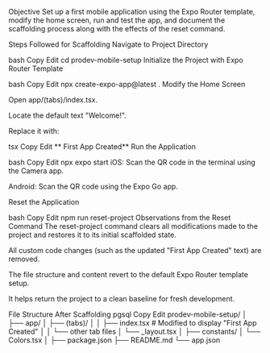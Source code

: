 Objective
Set up a first mobile application using the Expo Router template, modify the home screen, run and test the app, and document the scaffolding process along with the effects of the reset command.

Steps Followed for Scaffolding
Navigate to Project Directory

bash
Copy
Edit
cd prodev-mobile-setup
Initialize the Project with Expo Router Template

bash
Copy
Edit
npx create-expo-app@latest .
Modify the Home Screen

Open app/(tabs)/index.tsx.

Locate the default text "Welcome!".

Replace it with:

tsx
Copy
Edit
** First App Created**
Run the Application

bash
Copy
Edit
npx expo start
iOS: Scan the QR code in the terminal using the Camera app.

Android: Scan the QR code using the Expo Go app.

Reset the Application

bash
Copy
Edit
npm run reset-project
Observations from the Reset Command
The reset-project command clears all modifications made to the project and restores it to its initial scaffolded state.

All custom code changes (such as the updated "First App Created" text) are removed.

The file structure and content revert to the default Expo Router template setup.

It helps return the project to a clean baseline for fresh development.

File Structure After Scaffolding
pgsql
Copy
Edit
prodev-mobile-setup/
│
├── app/
│   ├── (tabs)/
│   │   ├── index.tsx       # Modified to display "First App Created"
│   │   └── other tab files
│   └── _layout.tsx
│
├── constants/
│   └── Colors.tsx
│
├── package.json
├── README.md
└── app.json